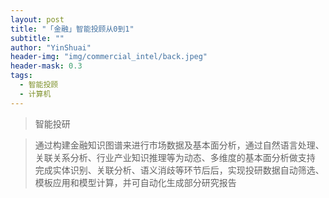 ```yaml
---
layout: post
title: "「金融」智能投顾从0到1"
subtitle: ""
author: "YinShuai"
header-img: "img/commercial_intel/back.jpeg"
header-mask: 0.3
tags:
  - 智能投顾
  - 计算机
---
```


> 智能投研

>通过构建金融知识图谱来进行市场数据及基本面分析，通过自然语言处理、关联关系分析、行业产业知识推理等为动态、多维度的基本面分析做支持
完成实体识别、关联分析、语义消歧等环节后后，实现投研数据自动筛选、模板应用和模型计算，并可自动化生成部分研究报告
